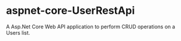 # aspnet-core-UserRestApi
A Asp.Net Core Web API application to perform CRUD operations on a Users list.
